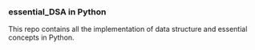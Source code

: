 ### essential_DSA in Python

This repo contains all the implementation of data structure and essential concepts in Python.
